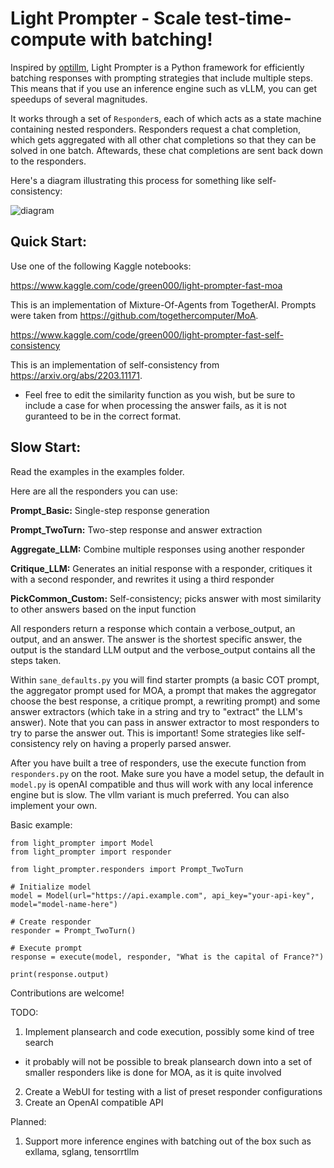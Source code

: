 # Light Prompter - Scale test-time-compute with batching! 
Inspired by [optillm](https://github.com/codelion/optillm), Light Prompter is a Python framework for efficiently batching responses with prompting strategies that include multiple steps. This means that if you use an inference engine such as vLLM, you can get speedups of several magnitudes.

It works through a set of ``Responder``s, each of which acts as a state machine containing nested responders. Responders request a chat completion, which gets aggregated with all other chat completions so that they can be solved in one batch. Aftewards, these chat completions are sent back down to the responders.

Here's a diagram illustrating this process for something like self-consistency:

![diagram](https://github.com/user-attachments/assets/909eb3c1-bbf5-4e90-b72c-9565cae52147)

## Quick Start:
Use one of the following Kaggle notebooks:

https://www.kaggle.com/code/green000/light-prompter-fast-moa

This is an implementation of Mixture-Of-Agents from TogetherAI. Prompts were taken from https://github.com/togethercomputer/MoA.


https://www.kaggle.com/code/green000/light-prompter-fast-self-consistency

This is an implementation of self-consistency from https://arxiv.org/abs/2203.11171.

* Feel free to edit the similarity function as you wish, but be sure to include a case for when processing the answer fails, as it is not guranteed to be in the correct format.

## Slow Start:
Read the examples in the examples folder. 

Here are all the responders you can use:

**Prompt_Basic:** Single-step response generation

**Prompt_TwoTurn:** Two-step response and answer extraction

**Aggregate_LLM:** Combine multiple responses using another responder

**Critique_LLM:** Generates an initial response with a responder, critiques it with a second responder, and rewrites it using a third responder

**PickCommon_Custom:** Self-consistency; picks answer with most similarity to other answers based on the input function

All responders return a response which contain a verbose_output, an output, and an answer. The answer is the shortest specific answer, the output is the standard LLM output and the verbose_output contains all the steps taken.

Within ``sane_defaults.py`` you will find starter prompts (a basic COT prompt, the aggregator prompt used for MOA, a prompt that makes the aggregator choose the best response, a critique prompt, a rewriting prompt) and some answer extractors (which take in a string and try to "extract" the LLM's answer). Note that you can pass in answer extractor to most responders to try to parse the answer out. This is important! Some strategies like self-consistency rely on having a properly parsed answer.

After you have built a tree of responders, use the execute function from ``responders.py`` on the root. Make sure you have a model setup, the default in ``model.py`` is openAI compatible and thus will work with any local inference engine but is slow. The vllm variant is much preferred. You can also implement your own.

Basic example:

```
from light_prompter import Model
from light_prompter import responder

from light_prompter.responders import Prompt_TwoTurn

# Initialize model
model = Model(url="https://api.example.com", api_key="your-api-key", model="model-name-here")

# Create responder
responder = Prompt_TwoTurn()

# Execute prompt
response = execute(model, responder, "What is the capital of France?")

print(response.output)
```

Contributions are welcome!

TODO:

1. Implement plansearch and code execution, possibly some kind of tree search
* it probably will not be possible to break plansearch down into a set of smaller responders like is done for MOA, as it is quite involved
2. Create a WebUI for testing with a list of preset responder configurations
3. Create an OpenAI compatible API

Planned:
1. Support more inference engines with batching out of the box such as exllama, sglang, tensorrtllm
